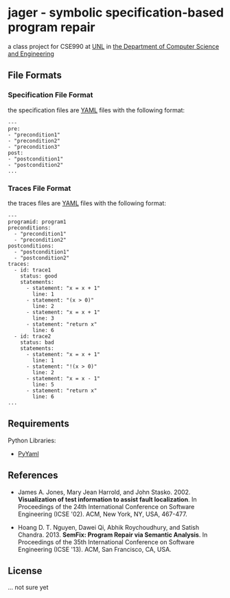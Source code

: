 # jager - symbolic specification-based program repair

a class project for CSE990 at [UNL](http://unl.edu) in
[the Department of Computer Science and Engineering](http://cse.unl.edu)

## File Formats

### Specification File Format

the specification files are [YAML](http://www.yaml.org/) files with the
following format:

    ---
    pre:
    - "precondition1"
    - "precondition2"
    - "precondition3"
    post:
    - "postcondition1"
    - "postcondition2"
    ...

### Traces File Format

the traces files are [YAML](http://www.yaml.org/) files with the following
format:

    ---
    programid: program1
    preconditions:
      - "precondition1"
      - "precondition2"
    postconditions:
      - "postcondition1"
      - "postcondition2"
    traces:
      - id: trace1
        status: good
        statements:
          - statement: "x = x + 1"
            line: 1
          - statement: "(x > 0)"
            line: 2
          - statement: "x = x + 1"
            line: 3
          - statement: "return x"
            line: 6
      - id: trace2
        status: bad
        statements:
          - statement: "x = x + 1"
            line: 1
          - statement: "!(x > 0)"
            line: 2
          - statement: "x = x - 1"
            line: 5
          - statement: "return x"
            line: 6
    ...

## Requirements

Python Libraries:
- [PyYaml](http://pyyaml.org/)

## References

- James A. Jones, Mary Jean Harrold, and John Stasko. 2002. **Visualization of
  test information to assist fault localization**. In Proceedings of the 24th
  International Conference on Software Engineering (ICSE '02). ACM, New
  York, NY, USA, 467-477.

- Hoang D. T. Nguyen, Dawei Qi, Abhik Roychoudhury, and Satish Chandra.
  2013\. **SemFix: Program Repair via Semantic Analysis**. In Proceedings of the
  35th International Conference on Software Engineering (ICSE '13).
  ACM, San Francisco, CA, USA.

## License

... not sure yet
